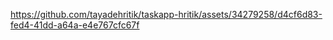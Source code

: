https://github.com/tayadehritik/taskapp-hritik/assets/34279258/d4cf6d83-fed4-41dd-a64a-e4e767cfc67f

